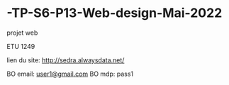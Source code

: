 # -TP-S6-P13-Web-design-Mai-2022
projet web 



ETU 1249

lien du site:  http://sedra.alwaysdata.net/

BO email: user1@gmail.com
BO mdp: pass1
